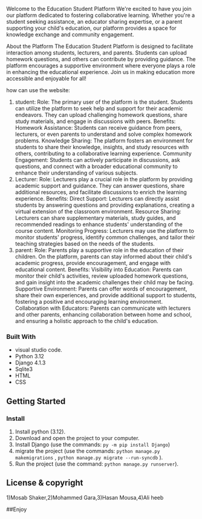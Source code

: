 Welcome to the Education Student Platform
We're excited to have you join our platform dedicated to fostering collaborative learning. Whether you're a student seeking assistance, an educator sharing expertise, or a parent supporting your child's education, our platform provides a space for knowledge exchange and community engagement.

About the Platform
The Education Student Platform is designed to facilitate interaction among students, lecturers, and parents. Students can upload homework questions, and others can contribute by providing guidance. The platform encourages a supportive environment where everyone plays a role in enhancing the educational experience. Join us in making education more accessible and enjoyable for all!


how can use the website:
1. student: Role: The primary user of the platform is the student. Students can utilize the platform to seek help and support for their academic endeavors. They can upload challenging homework questions, share study materials, and engage in discussions with peers. Benefits: Homework Assistance: Students can receive guidance from peers, lecturers, or even parents to understand and solve complex homework problems. Knowledge Sharing: The platform fosters an environment for students to share their knowledge, insights, and study resources with others, contributing to a collaborative learning experience. Community Engagement: Students can actively participate in discussions, ask questions, and connect with a broader educational community to enhance their understanding of various subjects.
2. Lecturer: Role: Lecturers play a crucial role in the platform by providing academic support and guidance. They can answer questions, share additional resources, and facilitate discussions to enrich the learning experience. Benefits: Direct Support: Lecturers can directly assist students by answering questions and providing explanations, creating a virtual extension of the classroom environment. Resource Sharing: Lecturers can share supplementary materials, study guides, and recommended readings to enhance students' understanding of the course content. Monitoring Progress: Lecturers may use the platform to monitor students' progress, identify common challenges, and tailor their teaching strategies based on the needs of the students.
3. parent: Role: Parents play a supportive role in the education of their children. On the platform, parents can stay informed about their child's academic progress, provide encouragement, and engage with educational content. Benefits: Visibility into Education: Parents can monitor their child's activities, review uploaded homework questions, and gain insight into the academic challenges their child may be facing. Supportive Environment: Parents can offer words of encouragement, share their own experiences, and provide additional support to students, fostering a positive and encouraging learning environment. Collaboration with Educators: Parents can communicate with lecturers and other parents, enhancing collaboration between home and school, and ensuring a holistic approach to the child's education.


### Built With
- visual studio code.
- Python 3.12
- Django 4.1.3
- Sqlite3
- HTML
- CSS


<!-- GETTING STARTED -->
## Getting Started

### Install

1. Install python (3.12).
2. Download and open the project to your computer.
3. Install Django (use the commands: ```py -m pip install Django```)
5. migrate the project (use the commands: ```python manage.py makemigrations``` , ```python manage.py migrate --run-syncdb``` ).
6. Run the project (use the command: ```python manage.py runserver```).



## License & copyright
1)Mosab Shaker,2)Mohammed Gara,3)Hasan Mousa,4)Ali heeb

##Enjoy